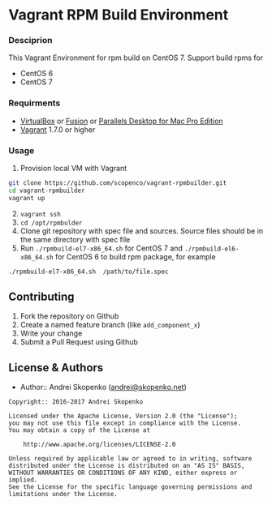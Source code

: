 # Vagrant RPM Build Environment

### Desciprion

This Vagrant Environment for rpm build on CentOS 7.
Support build rpms for
* CentOS 6
* CentOS 7

### Requirments

* [VirtualBox](https://www.virtualbox.org/wiki/Downloads) or [Fusion](https://www.vmware.com/go/downloadfusion) or [Parallels Desktop for Mac Pro Edition](http://www.parallels.com/products/desktop/download/)
* [Vagrant](https://www.vagrantup.com/downloads.html) 1.7.0 or higher

### Usage
1. Provision local VM with Vagrant
```bash
git clone https://github.com/scopenco/vagrant-rpmbuilder.git
cd vagrant-rpmbuilder
vagrant up
```
2. ```vagrant ssh```
3. ```cd /opt/rpmbulder```
4. Clone git repository with spec file and sources. Source files should be in the same directory with spec file
5. Run ```./rpmbuild-el7-x86_64.sh``` for CentOS 7 and ```./rpmbuild-el6-x86_64.sh``` for CentOS 6 to build rpm package, for example
```bash
./rpmbuild-el7-x86_64.sh  /path/to/file.spec
```

## Contributing
1. Fork the repository on Github
2. Create a named feature branch (like `add_component_x`)
3. Write your change
6. Submit a Pull Request using Github

## License & Authors
* Author:: Andrei Skopenko (andrei@skopenko.net)

```text
Copyright:: 2016-2017 Andrei Skopenko

Licensed under the Apache License, Version 2.0 (the "License");
you may not use this file except in compliance with the License.
You may obtain a copy of the License at

    http://www.apache.org/licenses/LICENSE-2.0

Unless required by applicable law or agreed to in writing, software
distributed under the License is distributed on an "AS IS" BASIS,
WITHOUT WARRANTIES OR CONDITIONS OF ANY KIND, either express or implied.
See the License for the specific language governing permissions and
limitations under the License.
```
